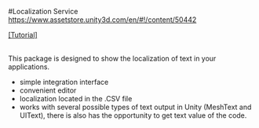 #Localization Service <br>
https://www.assetstore.unity3d.com/en/#!/content/50442<br>

<a href = "https://docs.google.com/document/d/1mdOK2sEpuAtQ2RELRNmWkHynoF39YYoWCYMkHW-A2hs/edit?usp=sharing"> [Tutorial]  </a><br><br>

This package is designed to show the localization of text in your applications. <br>
- simple integration interface<br>
- convenient editor<br>
- localization located in the .CSV file<br>
- works with several possible types of text output in Unity (MeshText and UIText), there is also has the opportunity to get text value of the code.<br>
